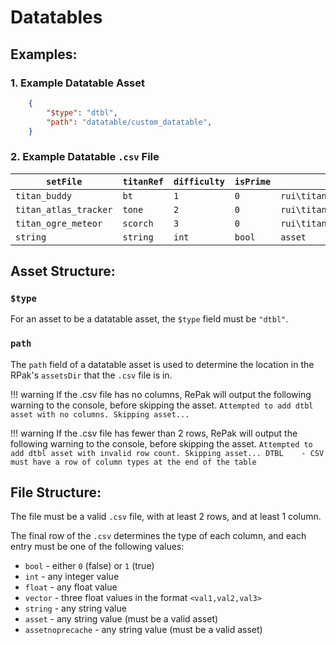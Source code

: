 # Datatables

## Examples:

### 1. Example Datatable Asset

```json
    {
        "$type": "dtbl",
        "path": "datatable/custom_datatable",
    }
```

### 2. Example Datatable `.csv` File


|`setFile`|`titanRef`|`difficulty`|`isPrime`|`coreBuildingIcon`|
|---------|----------|------------|---------|------------------|
|`titan_buddy`|`bt`|`1`|`0`|`rui\titan_loadout\core\titan_core_burst_core`|
|`titan_atlas_tracker`|`tone`|`2`|`0`|`rui\titan_loadout\core\titan_core_salvo`|
|`titan_ogre_meteor`|`scorch`|`3`|`0`|`rui\titan_loadout\core\titan_core_flame_wave`|
|`string`|`string`|`int`|`bool`|`asset`|


## Asset Structure:

### `$type`

For an asset to be a datatable asset, the `$type` field must be `"dtbl"`.

### `path`

The `path` field of a datatable asset is used to determine the location in the RPak's `assetsDir` that the `.csv` file is in.

!!! warning
    If the .csv file has no columns, RePak will output the following warning to the console, before skipping the asset.
    `Attempted to add dtbl asset with no columns. Skipping asset...`

!!! warning
    If the .csv file has fewer than 2 rows, RePak will output the following warning to the console, before skipping the asset.
    `Attempted to add dtbl asset with invalid row count. Skipping asset...
    DTBL    - CSV must have a row of column types at the end of the table`


## File Structure:

The file must be a valid `.csv` file, with at least 2 rows, and at least 1 column.

The final row of the `.csv` determines the type of each column, and each entry must be one of the following values:

* `bool` - either `0` (false) or `1` (true)
* `int` - any integer value
* `float` - any float value
* `vector` - three float values in the format `<val1,val2,val3>`
* `string` - any string value
* `asset` - any string value (must be a valid asset)
* `assetnoprecache` - any string value (must be a valid asset)
